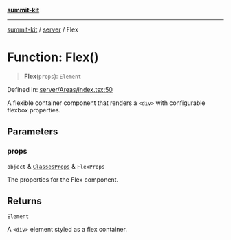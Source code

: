 [**summit-kit**](../../README.md)

***

[summit-kit](../../modules.md) / [server](../README.md) / Flex

# Function: Flex()

> **Flex**(`props`): `Element`

Defined in: [server/Areas/index.tsx:50](https://github.com/andrewgremlich/summit-kit/blob/638739b445cfe5033b1c29bd6c92589d092d312a/src/react/server/Areas/index.tsx#L50)

A flexible container component that renders a `<div>` with configurable flexbox properties.

## Parameters

### props

`object` & [`ClassesProps`](../type-aliases/ClassesProps.md) & `FlexProps`

The properties for the Flex component.

## Returns

`Element`

A `<div>` element styled as a flex container.
